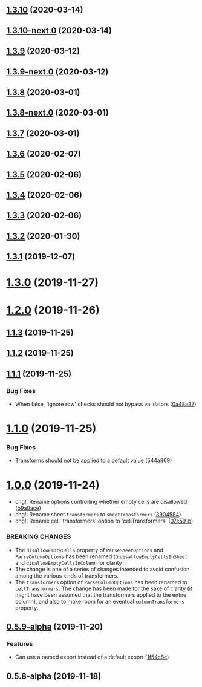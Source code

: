 ## [1.3.10](https://github.com/skypilotcc/steampress/compare/v1.3.10-next.0...v1.3.10) (2020-03-14)



## [1.3.10-next.0](https://github.com/skypilotcc/steampress/compare/v1.3.9...v1.3.10-next.0) (2020-03-14)



## [1.3.9](https://github.com/skypilotcc/steampress/compare/v1.3.9-next.0...v1.3.9) (2020-03-12)



## [1.3.9-next.0](https://github.com/skypilotcc/steampress/compare/v1.3.8...v1.3.9-next.0) (2020-03-12)



## [1.3.8](https://github.com/skypilotcc/steampress/compare/v1.3.8-next.0...v1.3.8) (2020-03-01)



## [1.3.8-next.0](https://github.com/skypilotcc/steampress/compare/v1.3.7...v1.3.8-next.0) (2020-03-01)



## [1.3.7](https://github.com/skypilotcc/steampress/compare/v1.3.6...v1.3.7) (2020-03-01)



## [1.3.6](https://github.com/skypilotcc/steampress/compare/v1.3.5...v1.3.6) (2020-02-07)



## [1.3.5](https://github.com/skypilotcc/steampress/compare/v1.3.4...v1.3.5) (2020-02-06)



## [1.3.4](https://github.com/skypilotcc/steampress/compare/v1.3.3...v1.3.4) (2020-02-06)



## [1.3.3](https://github.com/skypilotcc/steampress/compare/1.3.2...v1.3.3) (2020-02-06)



## [1.3.2](https://github.com/skypilotcc/steampress/compare/1.3.1...1.3.2) (2020-01-30)



## [1.3.1](https://github.com/skypilotcc/steampress/compare/1.3.0...1.3.1) (2019-12-07)



# [1.3.0](https://github.com/skypilotcc/steampress/compare/1.2.0...1.3.0) (2019-11-27)



# [1.2.0](https://github.com/skypilotcc/steampress/compare/1.1.3...1.2.0) (2019-11-26)



## [1.1.3](https://github.com/skypilotcc/steampress/compare/1.1.2...1.1.3) (2019-11-25)



## [1.1.2](https://github.com/skypilotcc/steampress/compare/1.1.1...1.1.2) (2019-11-25)



## [1.1.1](https://github.com/skypilotcc/steampress/compare/1.1.0...1.1.1) (2019-11-25)


### Bug Fixes

* When false, 'ignore row' checks should not bypass validators ([0a48a37](https://github.com/skypilotcc/steampress/commit/0a48a3711dcdcc5cad9b681f4ad3b5781134c0e6))



# [1.1.0](https://github.com/skypilotcc/steampress/compare/1.0.0...1.1.0) (2019-11-25)


### Bug Fixes

* Transforms should not be applied to a default value ([544a869](https://github.com/skypilotcc/steampress/commit/544a869416afc2cf602640f75d092ceda5ad9449))



# [1.0.0](https://github.com/skypilotcc/steampress/compare/v0.5.9-alpha...1.0.0) (2019-11-24)


* chg!: Rename options controlling whether empty cells are disallowed ([b9a0ace](https://github.com/skypilotcc/steampress/commit/b9a0acee8becd829bb0bb4d562c88d3be31bd44e))
* chg!: Rename sheet `transformers` to `sheetTransformers` ([3904584](https://github.com/skypilotcc/steampress/commit/3904584240cdbb5901be5b2ef0e584c3c755c757))
* chg!: Rename cell 'transformers' option to 'cellTransformers' ([07e591b](https://github.com/skypilotcc/steampress/commit/07e591b4f0f3b7868372fd33680f088aec2bb8c3))


### BREAKING CHANGES

* The `disallowEmptyCells` property of `ParseSheetOptions` and `ParseColumnOptions` has been renamed to `disallowEmptyCellsInSheet` and `disallowEmptyCellsInColumn` for clarity
* The change is one of a series of changes intended to avoid confusion among the various kinds of transformers.
* The `transformers` option of `ParseColumnOptions` has been renamed to `cellTransformers`. The change has been made for the sake of clarity (it might have been assumed that the transformers applied to the entire column), and also to make room for an eventual `columnTransformers` property.



## [0.5.9-alpha](https://github.com/skypilotcc/steampress/compare/v0.5.8-alpha...v0.5.9-alpha) (2019-11-20)


### Features

* Can use a named export instead of a default export ([1f54c8c](https://github.com/skypilotcc/steampress/commit/1f54c8c34b04960e9e85b251b2ee038d2a5d7cdd))



## 0.5.8-alpha (2019-11-18)



